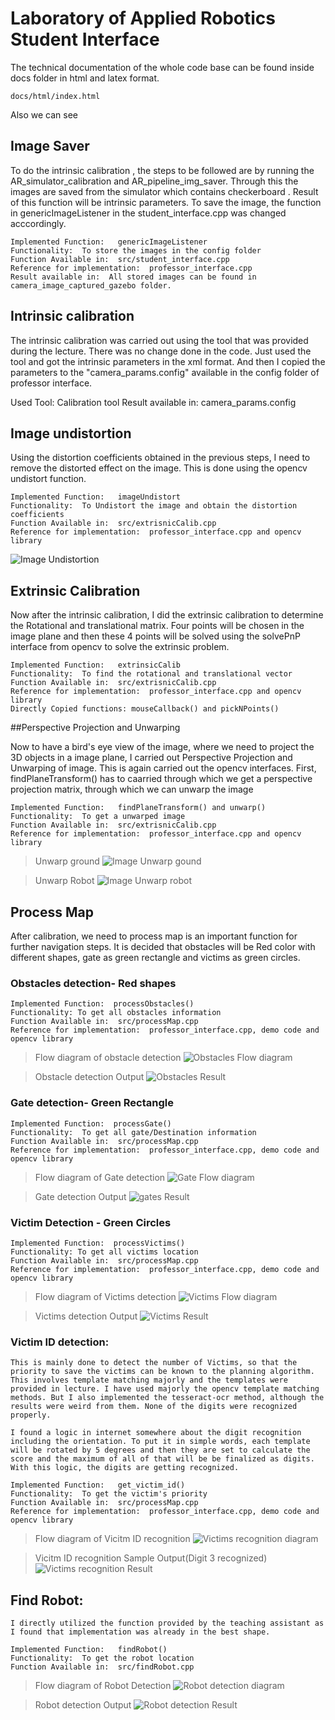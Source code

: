 # Laboratory of Applied Robotics Student Interface


The technical documentation of the whole code base can be found inside docs folder in html and latex format.

```
docs/html/index.html
``` 


Also we can see 
## Image Saver

To do the intrinsic calibration , the steps to be followed are by running the AR_simulator_calibration and AR_pipeline_img_saver. Through this the images are saved from the simulator which contains checkerboard . Result of this function will be intrinsic parameters. To save the image, the function in genericImageListener in the student_interface.cpp was changed acccordingly.

```
Implemented Function:   genericImageListener
Functionality:  To store the images in the config folder
Function Available in:  src/student_interface.cpp
Reference for implementation:  professor_interface.cpp
Result available in:  All stored images can be found in camera_image_captured_gazebo folder.
```

## Intrinsic calibration

The intrinsic calibration was carried out using the tool that was provided during the lecture. There was no change done in the code. Just used the tool and got the intrinsic parameters in the xml format. And then I copied the parameters to the "camera_params.config" available in the config folder of professor interface. 

Used Tool: Calibration tool
Result available in:  camera_params.config


## Image undistortion

Using the distortion coefficients obtained in the previous steps, I need to remove the distorted effect on the image. This is done using the opencv undistort function.

```
Implemented Function:   imageUndistort
Functionality:  To Undistort the image and obtain the distortion coefficients
Function Available in:  src/extrisnicCalib.cpp
Reference for implementation:  professor_interface.cpp and opencv library
```

![Image Undistortion](imgs/results/undistorted.png)



## Extrinsic Calibration

Now after the intrinsic calibration, I did the extrinsic calibration to determine the Rotational and translational matrix. Four points will be chosen in the image plane and then these 4 points will be solved using the solvePnP interface from opencv to solve the extrinsic problem. 
```
Implemented Function:   extrinsicCalib
Functionality:  To find the rotational and translational vector
Function Available in:  src/extrisnicCalib.cpp
Reference for implementation:  professor_interface.cpp and opencv library
Directly Copied functions: mouseCallback() and pickNPoints()
```
##Perspective Projection and Unwarping

Now to have a bird's eye view of the image, where we need to project the 3D objects in a image plane, I carried out Perspective Projection and Unwarping of image. This is again carried out the opencv interfaces. First, findPlaneTransform() has to caarried through which we get a perspective projection matrix, through which we can unwarp the image

```
Implemented Function:   findPlaneTransform() and unwarp()
Functionality:  To get a unwarped image
Function Available in:  src/extrisnicCalib.cpp
Reference for implementation:  professor_interface.cpp and opencv library
```
> Unwarp ground
![Image Unwarp gound](imgs/results/unwarp_ground.png)

> Unwarp Robot
![Image Unwarp robot](imgs/results/unwarp_robot.png)


## Process Map
After calibration, we need to process map is an important function for further navigation steps. It is decided that obstacles will be Red color with different shapes, gate as green rectangle and victims as green circles. 

### Obstacles detection- Red shapes

```
Implemented Function:  processObstacles()
Functionality: To get all obstacles information
Function Available in:  src/processMap.cpp
Reference for implementation:  professor_interface.cpp, demo code and opencv library
```

> Flow diagram of obstacle detection
![Obstacles Flow diagram](imgs/blocks/processObstacles.jpg)

> Obstacle detection Output
![Obstacles Result](imgs/results/processObstacles.png)



### Gate detection- Green Rectangle

```    
Implemented Function:  processGate()
Functionality:  To get all gate/Destination information
Function Available in:  src/processMap.cpp
Reference for implementation:  professor_interface.cpp, demo code and opencv library
```
> Flow diagram of Gate detection
![Gate Flow diagram](imgs/blocks/processGate.jpg)

> Gate detection Output
![gates Result](imgs/results/processGate.png)

### Victim Detection - Green Circles

```
Implemented Function:  processVictims()
Functionality: To get all victims location
Function Available in:  src/processMap.cpp
Reference for implementation:  professor_interface.cpp, demo code and opencv library
```

> Flow diagram of Victims detection
![Victims Flow diagram](imgs/blocks/processVictims.jpg)

> Victims detection Output
![Victims Result](imgs/results/processVictims.png)


### Victim ID detection:

    This is mainly done to detect the number of Victims, so that the priority to save the victims can be known to the planning algorithm. This involves template matching majorly and the templates were provided in lecture. I have used majorly the opencv template matching methods. But I also implemented the tesseract-ocr method, although the results were weird from them. None of the digits were recognized properly. 
    
    I found a logic in internet somewhere about the digit recognition including the orientation. To put it in simple words, each template will be rotated by 5 degrees and then they are set to calculate the score and the maximum of all of that will be be finalized as digits. With this logic, the digits are getting recognized.

```
Implemented Function:   get_victim_id()
Functionality:  To get the victim's priority
Function Available in:  src/processMap.cpp
Reference for implementation:  professor_interface.cpp, demo code and opencv library 
```
> Flow diagram of Vicitm ID recognition
![Victims recognition diagram](imgs/blocks/getVictimID.jpg)

> Vicitm ID recognition Sample Output(Digit 3 recognized)
![Victims recognition Result](imgs/results/getVictimID.png)


## Find Robot:
    I directly utilized the function provided by the teaching assistant as I found that implementation was already in the best shape.

```
Implemented Function:   findRobot()
Functionality:  To get the robot location
Function Available in:  src/findRobot.cpp
```

> Flow diagram of Robot Detection
![Robot detection diagram](imgs/blocks/findRobot.jpg)

> Robot detection  Output
![Robot detection Result](imgs/results/findRobot.png)



